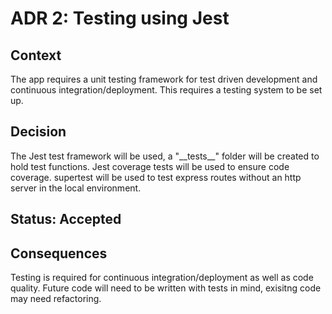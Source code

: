 # ADR 2: Testing using Jest

## Context

The app requires a unit testing framework for test driven development and continuous integration/deployment. This requires a testing system to be set up.

## Decision

The Jest test framework will be used, a "\_\_tests\_\_" folder will be created to hold test functions. Jest coverage tests will be used to ensure code coverage. supertest will be used to test express routes without an http server in the local environment.

## Status: Accepted

## Consequences

Testing is required for continuous integration/deployment as well as code quality. Future code will need to be written with tests in mind, exisitng code may need refactoring.